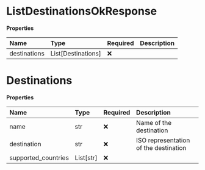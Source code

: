 # ListDestinationsOkResponse

**Properties**

| Name         | Type               | Required | Description |
| :----------- | :----------------- | :------- | :---------- |
| destinations | List[Destinations] | ❌       |             |

# Destinations

**Properties**

| Name                | Type      | Required | Description                           |
| :------------------ | :-------- | :------- | :------------------------------------ |
| name                | str       | ❌       | Name of the destination               |
| destination         | str       | ❌       | ISO representation of the destination |
| supported_countries | List[str] | ❌       |                                       |
